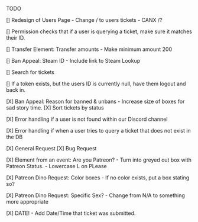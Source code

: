 TODO

[] Redesign of Users Page
    - Change / to users tickets
    - CANX /?

[] Permission checks that if a user is querying a ticket, make sure it matches their ID.

[] Transfer Element:  Transfer amounts
    - Make minimum amount 200

[] Ban Appeal: Steam ID
    - Include link to Steam Lookup

[] Search for tickets

[] If a token exists, but the users ID is currently null, have them logout and back in.

[X] Ban Appeal: Reason for banned & unbans
    - Increase size of boxes for sad story time.
[X] Sort tickets by status

[X] Error handling if a user is not found within our Discord channel

[X] Error handling if when a user tries to query a ticket that does not exist in the DB

[X] General Request
[X] Bug Request

[X] Element from an event:  Are you Patreon?
    - Turn into greyed out box with Patreon Status.
    - Lowercase L on PLease

[X] Patreon Dino Request: Color boxes
    - If no color exists, put a box stating so?

[X] Patreon Dino Request:  Specific Sex?
    - Change from N/A to something more appropriate

[X] DATE!
    - Add Date/Time that ticket was submitted.